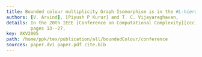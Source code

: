 ```yaml
---
title: Bounded colour multiplicity Graph Isomorphism is in the #L-hierarchy.
authors: [V. Arvind], [Piyush P Kurur] and T. C. Vijayaraghavan,
details: In the 20th IEEE [Conference on Computational Complexity][ccc] (CCC),
         pages 13--27,
key: AKV2005
path: /home/ppk/tex/publication/all/boundedColour/conference
sources: paper.dvi paper.pdf cite.bib
---
```

